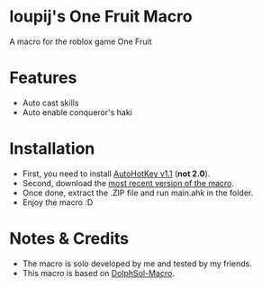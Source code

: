 # loupij's One Fruit Macro
A macro for the roblox game One Fruit

# Features
- Auto cast skills
- Auto enable conqueror's haki
  
# Installation
- First, you need to install [AutoHotKey v1.1](https://www.autohotkey.com/) (**not 2.0**).
- Second, download the [most recent version of the macro](https://github.com/BuilderDolphin/dolphSol-Macro/releases/latest).
- Once done, extract the .ZIP file and run main.ahk in the folder.
- Enjoy the macro :D

# Notes & Credits
- The macro is solo developed by me and tested by my friends.
- This macro is based on [DolphSol-Macro](https://github.com/BuilderDolphin/dolphSol-Macro).
